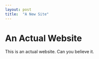 ```yaml
---
layout: post
title:  "A New Site"
---
```


# An Actual Website

This is an actual website. Can you believe it.
